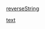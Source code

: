 [reverseString](https://leetcode.com/problems/reverse-words-in-a-string/description/)

[text](https://leetcode.com/problems/find-the-index-of-the-first-occurrence-in-a-string/description/?envType=study-plan-v2&envId=top-interview-150)